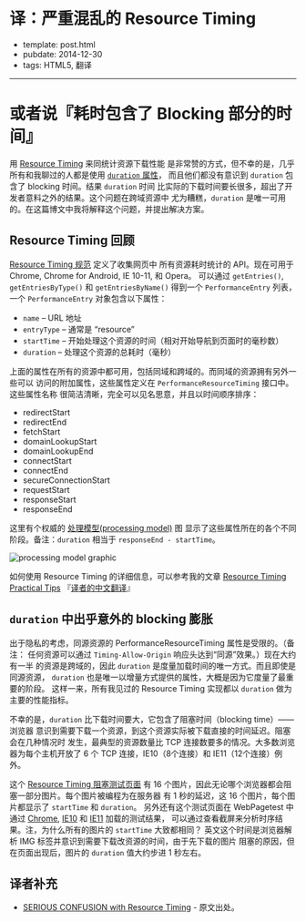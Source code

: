 
# 译：严重混乱的 Resource Timing

- template: post.html
- pubdate: 2014-12-30
- tags: HTML5, 翻译

----

# 或者说『耗时包含了 Blocking 部分的时间』

用 [Resource Timing](http://www.w3.org/TR/resource-timing/) 来同统计资源下载性能
是非常赞的方式，但不幸的是，几乎所有和我聊过的人都是使用 [`duration` 属性](http://www.w3.org/TR/resource-timing/#duration-attribute)，
而且他们都没有意识到 `duration` 包含了 blocking 时间。结果 `duration` 时间
比实际的下载时间要长很多，超出了开发者意料之外的结果。这个问题在跨域资源中
尤为糟糕，`duration` 是唯一可用的。在这篇博文中我将解释这个问题，并提出解决方案。

## Resource Timing 回顾

[Resource Timing 规范](http://www.w3.org/TR/resource-timing/) 定义了收集网页中
所有资源耗时统计的 API。现在可用于 Chrome, Chrome for Android, IE 10-11, 和 Opera。
可以通过 `getEntries()`, `getEntriesByType()` 和 `getEntriesByName()` 得到一个
`PerformanceEntry` 列表，一个 `PerformanceEntry` 对象包含以下属性：

* `name` – URL 地址
* `entryType` – 通常是 “resource”
* `startTime` – 开始处理这个资源的时间（相对开始导航到页面时的毫秒数）
* `duration` – 处理这个资源的总耗时（毫秒）

上面的属性在所有的资源中都可用，包括同域和跨域的。而同域的资源拥有另外一些可以
访问的附加属性，这些属性定义在 `PerformanceResourceTiming` 接口中。这些属性名称
很简洁清晰，完全可以见名思意，并且以时间顺序排序：

* redirectStart
* redirectEnd
* fetchStart
* domainLookupStart
* domainLookupEnd
* connectStart
* connectEnd
* secureConnectionStart
* requestStart
* responseStart
* responseEnd

这里有个权威的 [处理模型(processing model)](http://www.w3.org/TR/resource-timing/#processing-model) 图
显示了这些属性所在的各个不同阶段。备注：`duration` 相当于 `responseEnd - startTime`。

![processing model graphic](http://www.w3.org/TR/resource-timing/resource-timing-overview.png)

如何使用 Resource Timing 的详细信息，可以参考我的文章 [Resource Timing Practical Tips](http://www.stevesouders.com/blog/2014/08/21/resource-timing-practical-tips/) 『[译者的中文翻译](./resource-timing-practical-tips)』


## `duration` 中出乎意外的 blocking 膨胀

出于隐私的考虑，同源资源的 PerformanceResourceTiming 属性是受限的。（备注：
任何资源可以通过 `Timing-Allow-Origin` 响应头达到“同源”效果。）现在大约有一半
的资源是跨域的，因此 `duration` 是度量加载时间的唯一方式。而且即使是同源资源，
`duration` 也是唯一以增量方式提供的属性，大概是因为它度量了最重要的阶段。
这样一来，所有我见过的 Resource Timing 实现都以 `duration` 做为主要的性能指标。

不幸的是，`duration` 比下载时间要大，它包含了阻塞时间（blocking time）—— 浏览器
意识到需要下载一个资源，到这个资源实际被下载直接的时间延迟。阻塞会在几种情况时
发生，最典型的资源数量比 TCP 连接数要多的情况。大多数浏览器为每个主机开放了 6
个 TCP 连接，IE10（8个连接）和 IE11（12个连接）例外。

这个 [Resource Timing 阻塞测试页面](http://stevesouders.com/tests/rt-blocking.php)
有 16 个图片，因此无论哪个浏览器都会阻塞一部分图片。每个图片被编程为在服务器
有 1 秒的延迟，这 16 个图片，每个图片都显示了 `startTime` 和 `duration`。
另外还有这个测试页面在 WebPagetest 中通过 [Chrome](http://www.webpagetest.org/result/141125_4T_11FT/),
[IE10](http://www.webpagetest.org/result/141125_BN_11FY/) 和
[IE11](http://www.webpagetest.org/result/141125_5K_11CB/) 加载的测试结果，
可以通过查看截屏来分析时序结果。注，为什么所有的图片的 `startTime` 大致都相同？
英文这个时间是浏览器解析 IMG 标签并意识到需要下载改资源的时间，由于先下载的图片
阻塞的原因，但在页面出现后，图片的 `duration` 值大约步进 1 秒左右。


## 译者补充

* [SERIOUS CONFUSION with Resource Timing](http://www.stevesouders.com/blog/2014/11/25/serious-confusion-with-resource-timing/) - 原文出处。
